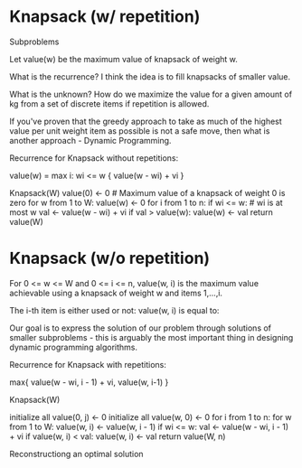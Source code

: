 # Knapsack (w/ repetition)

Subproblems

Let value(w) be the maximum value of knapsack of weight w.

What is the recurrence? I think the idea is to fill knapsacks of smaller value. 

What is the unknown? How do we maximize the value for a given amount of kg from a set of discrete items if repetition is allowed.

If you've proven that the greedy approach to take as much of the highest value per unit weight item as possible is not a safe move, then what is another approach - Dynamic Programming.

Recurrence for Knapsack without repetitions:

value(w) = max i: wi <= w { value(w - wi) + vi }


Knapsack(W)
value(0) <- 0 # Maximum value of a knapsack of weight 0 is zero
for w from 1 to W:
  value(w) <- 0
  for i from 1 to n:
    if wi <= w: # wi is at most w
      val <- value(w - wi) + vi
      if val > value(w):
        value(w) <- val
return value(W)

# Knapsack (w/o repetition)

For 0 <= w <= W and 0 <= i <= n, value(w, i) is the maximum value achievable using a knapsack of weight w and items 1,...,i.

The i-th item is either used or not: value(w, i) is equal to:


Our goal is to express the solution of our problem through solutions of smaller subproblems - this is arguably the most important thing in designing dynamic programming algorithms.

Recurrence for Knapsack with repetitions:

max{ value(w - wi, i - 1) + vi, value(w, i-1) }

Knapsack(W)

initialize all value(0, j) <- 0
initialize all value(w, 0) <- 0
for i from 1 to n:
  for w from 1 to W:
    value(w, i) <- value(w, i - 1)
    if wi <= w:
      val <- value(w - wi, i - 1) + vi
      if value(w, i) < val:
        value(w, i) <- val
return value(W, n)


Reconstructiong an optimal solution
